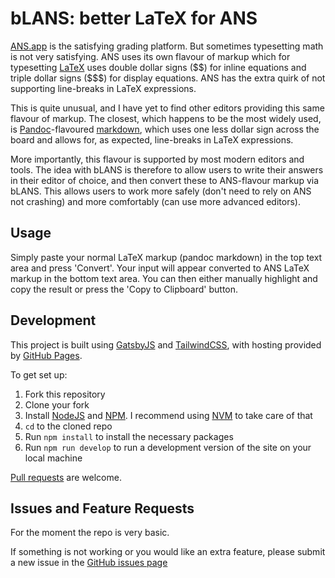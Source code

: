 # bLANS: better LaTeX for ANS

[ANS.app](https://ans.app/) is the satisfying grading platform. But sometimes
typesetting math is not very satisfying. ANS uses its own flavour of markup
which for typesetting [LaTeX](https://www.latex-project.org/) uses double dollar
signs (\$\$) for inline equations and triple dollar signs (\$\$\$) for display
equations. ANS has the extra quirk of not supporting line-breaks in LaTeX
expressions.

This is quite unusual, and I have yet to find other editors providing this same
flavour of markup. The closest, which happens to be the most widely used, is
[Pandoc](https://pandoc.org/)-flavoured
[markdown](https://daringfireball.net/projects/markdown/), which uses one less
dollar sign across the board and allows for, as expected, line-breaks in LaTeX
expressions.

More importantly, this flavour is supported by most modern editors and tools.
The idea with bLANS is therefore to allow users to write their answers in their
editor of choice, and then convert these to ANS-flavour markup via bLANS. This
allows users to work more safely (don't need to rely on ANS not crashing) and
more comfortably (can use more advanced editors).

## Usage

Simply paste your normal LaTeX markup (pandoc markdown) in the top text area and
press 'Convert'. Your input will appear converted to ANS LaTeX markup in the
bottom text area. You can then either manually highlight and copy the result or
press the 'Copy to Clipboard' button.

## Development

This project is built using [GatsbyJS](https://www.gatsbyjs.com/) and
[TailwindCSS](https://tailwindcss.com/), with hosting provided by
[GitHub Pages](https://pages.github.com/).

To get set up:

1. Fork this repository
2. Clone your fork
3. Install [NodeJS](https://nodejs.org/en/) and [NPM](https://www.npmjs.com/). I
   recommend using [NVM](https://github.com/nvm-sh/nvm) to take care of that
4. `cd` to the cloned repo
5. Run `npm install` to install the necessary packages
6. Run `npm run develop` to run a development version of the site on your local
   machine

[Pull requests](https://docs.github.com/en/pull-requests/collaborating-with-pull-requests/proposing-changes-to-your-work-with-pull-requests/about-pull-requests)
are welcome.

## Issues and Feature Requests

For the moment the repo is very basic.

If something is not working or you would like an extra feature, please submit a
new issue in the
[GitHub issues page](https://github.com/thesofakillers/bLANS/issues)
